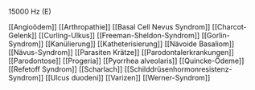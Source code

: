 15000 Hz (E)

[[Angioödem]]
[[Arthropathie]]
[[Basal Cell Nevus Syndrom]]
[[Charcot-Gelenk]]
[[Curling-Ulkus]]
[[Freeman-Sheldon-Syndrom]]
[[Gorlin-Syndrom]]
[[Kanülierung]]
[[Katheterisierung]]
[[Nävoide Basaliom]]
[[Nävus-Syndrom]]
[[Parasiten Krätze]]
[[Parodontalerkrankungen]]
[[Parodontose]]
[[Progeria]]
[[Pyorrhea alveolaris]]
[[Quincke-Ödeme]]
[[Refetoff Syndrom]]
[[Scharlach]]
[[Schilddrüsenhormonresistenz-Syndrom]]
[[Ulcus duodeni]]
[[Varizen]]
[[Werner-Syndrom]]